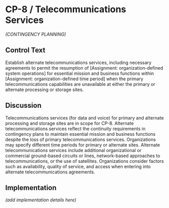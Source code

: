 # CP-8 / Telecommunications Services

_(CONTINGENCY PLANNING)_

## Control Text

Establish alternate telecommunications services, including necessary agreements to permit the resumption of [Assignment: organization-defined system operations] for essential mission and business functions within [Assignment: organization-defined time period] when the primary telecommunications capabilities are unavailable at either the primary or alternate processing or storage sites.

## Discussion

Telecommunications services (for data and voice) for primary and alternate processing and storage sites are in scope for CP-8. Alternate telecommunications services reflect the continuity requirements in contingency plans to maintain essential mission and business functions despite the loss of primary telecommunications services. Organizations may specify different time periods for primary or alternate sites. Alternate telecommunications services include additional organizational or commercial ground-based circuits or lines, network-based approaches to telecommunications, or the use of satellites. Organizations consider factors such as availability, quality of service, and access when entering into alternate telecommunications agreements.

## Implementation

_(add implementation details here)_